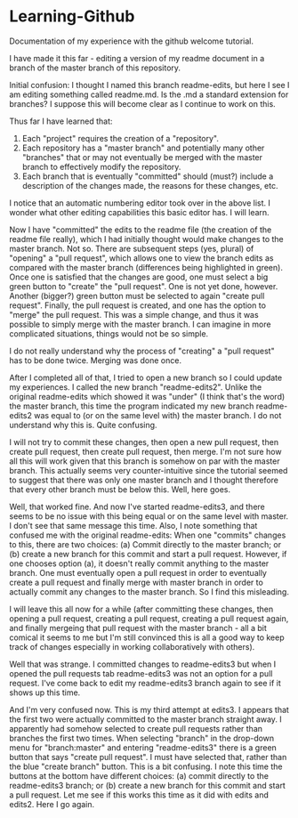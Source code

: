 # Learning-Github
Documentation of my experience with the github welcome tutorial.

I have made it this far - editing a version of my readme document in a branch of the master branch of this repository. 

Initial confusion: I thought I named this branch readme-edits, but here I see I am editing something called readme.md. Is the .md a standard extension for branches? I suppose this will become clear as I continue to work on this.

Thus far I have learned that:
1. Each "project" requires the creation of a "repository".
2. Each repository has a "master branch" and potentially many other "branches" that or may not eventually be merged with the master branch to effectively modify the repository.
3. Each branch that is eventually "committed" should (must?) include a description of the changes made, the reasons for these changes, etc.

I notice that an automatic numbering editor took over in the above list. I wonder what other editing capabilities this basic editor has. I will learn.

Now I have "committed" the edits to the readme file (the creation of the readme file really), which I had initially thought would make changes to the master branch. Not so. There are subsequent steps (yes, plural) of "opening" a "pull request", which allows one to view the branch edits as compared with the master branch (differences being highlighted in green). Once one is satisfied that the changes are good, one must select a big green button to "create" the "pull request". One is not yet done, however. Another (bigger?) green button must be selected to again "create pull request". Finally, the pull request is created, and one has the option to "merge" the pull request. This was a simple change, and thus it was possible to simply merge with the master branch. I can imagine in more complicated situations, things would not be so simple.

I do not really understand why the process of "creating" a "pull request" has to be done twice. Merging was done once.

After I completed all of that, I tried to open a new branch so I could update my experiences. I called the new branch "readme-edits2". Unlike the original readme-edits which showed it was "under" (I think that's the word) the master branch, this time the program indicated my new branch readme-edits2 was equal to (or on the same level with) the master branch. I do not understand why this is. Quite confusing.

I will not try to commit these changes, then open a new pull request, then create pull request, then create pull request, then merge. I'm not sure how all this will work given that this branch is somehow on par with the master branch. This actually seems very counter-intuitive since the tutorial seemed to suggest that there was only one master branch and I thought therefore that every other branch must be below this. Well, here goes.

Well, that worked fine. And now I've started readme-edits3, and there seems to be no issue with this being equal or on the same level with master. I don't see that same message this time. Also, I note something that confused me with the original readme-edits: When one "commits" changes to this, there are two choices: (a) Commit directly to the master branch; or (b) create a new branch for this commit and start a pull request. However, if one chooses option (a), it doesn't really commit anything to the master branch. One must eventually open a pull request in order to eventually create a pull request and finally merge with master branch in order to actually commit any changes to the master branch. So I find this misleading.

I will leave this all now for a while (after committing these changes, then opening a pull request, creating a pull request, creating a pull request again, and finally mergeing that pull request with the master branch - all a bit comical it seems to me but I'm still convinced this is all a good way to keep track of changes especially in working collaboratively with others).

Well that was strange. I committed changes to readme-edits3 but when I opened the pull requests tab readme-edits3 was not an option for a pull request. I've come back to edit my readme-edits3 branch again to see if it shows up this time.

And I'm very confused now. This is my third attempt at edits3. I appears that the first two were actually committed to the master branch straight away. I apparently had somehow selected to create pull requests rather than branches the first two times. When selecting "branch" in the drop-down menu for "branch:master" and entering "readme-edits3" there is a green button that says "create pull request". I must have selected that, rather than the blue "create branch" button. This is a bit confusing. I note this time the buttons at the bottom have different choices: (a) commit directly to the readme-edits3 branch; or (b) create a new branch for this commit and start a pull request. Let me see if this works this time as it did with edits and edits2. Here I go again.
